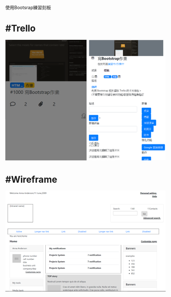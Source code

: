 
使用Bootsrap練習刻板

# **\#Trello**
![screen shot](https://raw.githubusercontent.com/hungyunhsuan/Bootstrap/master/image/trelloimage.PNG)

# **\#Wireframe**
![screen shot](https://raw.githubusercontent.com/hungyunhsuan/Bootstrap/master/image/wireframe.PNG)




